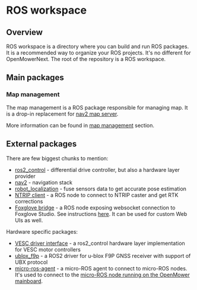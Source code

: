 # ROS workspace

## Overview

ROS workspace is a directory where you can build and run ROS packages. It is a recommended way to organize your ROS projects.
It's no different for OpenMowerNext. The root of the repository is a ROS workspace.

## Main packages

### Map management

The map management is a ROS package responsible for managing map. It is a drop-in replacement for [nav2 map server](https://navigation.ros.org/configuration/packages/configuring-map-server.html).

More information can be found in [map management](map-management.md) section.

## External packages

There are few biggest chunks to mention:

- [ros2_control](https://control.ros.org/master/index.html) - differential drive controller, but also a hardware layer provider
- [nav2](https://navigation.ros.org/) - navigation stack
- [robot_localization](http://docs.ros.org/en/noetic/api/robot_localization/html/index.html) - fuse sensors data to get accurate pose estimation
- [NTRIP client](https://github.com/LORD-MicroStrain/ntrip_client) - a ROS node to connect to NTRIP caster and get RTK corrections
- [Foxglove bridge](https://foxglove.dev/docs/studio/connection/using-foxglove-bridge) - a ROS node exposing websocket connection to Foxglove Studio. See instructions [here](visualisation). It can be used for custom Web UIs as well.

Hardware specific packages:

- [VESC driver interface](https://github.com/sbgisen/vesc/tree/humble-devel) - a ros2_control hardware layer implementation for VESC motor controllers
- [ublox_f9p](https://github.com/jkaflik/ublox_f9p) - a ROS2 driver for u-blox F9P GNSS receiver with support of UBX protocol
- [micro-ros-agent](https://github.com/micro-ROS/micro-ROS-Agent) - a micro-ROS agent to connect to micro-ROS nodes. It's used to connect to the [micro-ROS node running on the OpenMower mainboard](omros2-firmware).
